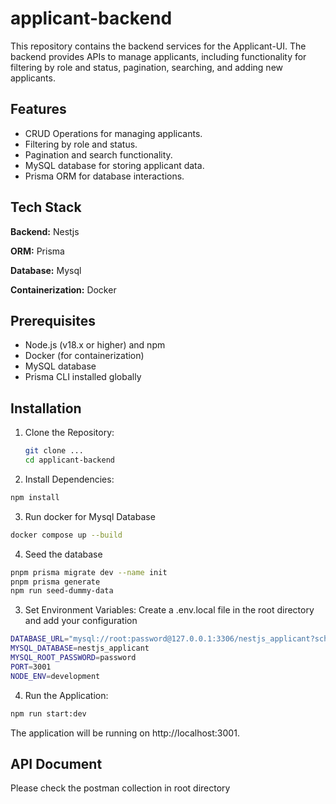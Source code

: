 # applicant-backend

This repository contains the backend services for the Applicant-UI. The backend provides APIs to manage applicants, including functionality for filtering by role and status, pagination, searching, and adding new applicants.

## Features

- CRUD Operations for managing applicants.
- Filtering by role and status.
- Pagination and search functionality.
- MySQL database for storing applicant data.
- Prisma ORM for database interactions.

## Tech Stack

**Backend:** Nestjs

**ORM:** Prisma

**Database:** Mysql

**Containerization:** Docker

## Prerequisites

- Node.js (v18.x or higher) and npm
- Docker (for containerization)
- MySQL database
- Prisma CLI installed globally

## Installation

1. Clone the Repository:

   ```bash
   git clone ...
   cd applicant-backend
   ```

2. Install Dependencies:

```bash
npm install
```

3. Run docker for Mysql Database

```bash
docker compose up --build
```

4. Seed the database

```bash
pnpm prisma migrate dev --name init
pnpm prisma generate
npm run seed-dummy-data
```

3. Set Environment Variables:
   Create a .env.local file in the root directory and add your configuration

```bash
DATABASE_URL="mysql://root:password@127.0.0.1:3306/nestjs_applicant?schema=public?connect_timeout=300"
MYSQL_DATABASE=nestjs_applicant
MYSQL_ROOT_PASSWORD=password
PORT=3001
NODE_ENV=development
```

4. Run the Application:

```bash
npm run start:dev
```

The application will be running on http://localhost:3001.

## API Document

Please check the postman collection in root directory
